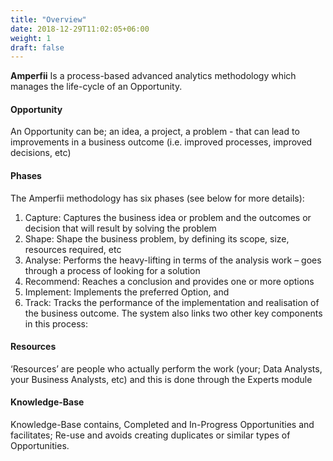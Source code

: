 ```yaml
---
title: "Overview"
date: 2018-12-29T11:02:05+06:00
weight: 1
draft: false
---
```


**Amperfii** Is a process-based advanced analytics methodology which manages the
life-cycle of an Opportunity.

#### Opportunity
An Opportunity can be; an idea, a project, a problem - that can lead to
improvements in a business outcome (i.e. improved processes, improved decisions,
etc)
#### Phases
The Amperfii methodology has six phases (see below for more details):
1. Capture: Captures the business idea or problem and the outcomes or decision
that will result by solving the problem
2. Shape: Shape the business problem, by defining its scope, size, resources
required, etc
3. Analyse: Performs the heavy-lifting in terms of the analysis work – goes through
a process of looking for a solution
4. Recommend: Reaches a conclusion and provides one or more options
5. Implement: Implements the preferred Option, and
6. Track: Tracks the performance of the implementation and realisation of the
business outcome.
The system also links two other key components in this process:
#### Resources
‘Resources’ are people who actually perform the work (your; Data Analysts,
your Business Analysts, etc) and this is done through the Experts module
#### Knowledge-Base
Knowledge-Base contains, Completed and In-Progress
Opportunities and facilitates; Re-use and avoids creating duplicates or similar
types of Opportunities.
